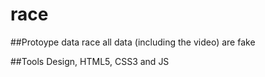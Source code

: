 race
====


##Protoype data race
all data (including the video) are fake

##Tools
Design, HTML5, CSS3 and JS
